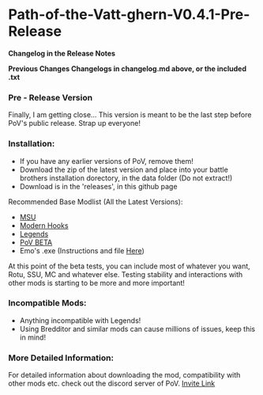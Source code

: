 # Path-of-the-Vatt-ghern-V0.4.1-Pre-Release
**Changelog in the Release Notes**

**Previous Changes Changelogs in changelog.md above, or the included .txt**

### Pre - Release Version

Finally, I am getting close... This version is meant to be the last step before PoV's public release. Strap up everyone!

### Installation:

* If you have any earlier versions of PoV, remove them!
* Download the zip of the latest version and place into your battle brothers installation dorectory, in the data folder (Do not extract!) 
* Download is in the 'releases', in this github page

Recommended Base Modlist (All the Latest Versions):
* [MSU](https://github.com/MSUTeam/MSU) 
* [Modern Hooks](https://www.nexusmods.com/battlebrothers/mods/685) 
* [Legends](https://discord.com/channels/547043336465154049/547427442818809881) 
* [PoV BETA](https://github.com/TheBlueTemplar/PoV_Closed_Beta/releases)
* Emo's .exe (Instructions and file [Here](https://discord.com/channels/1332985519256113183/1333009819719958559/1403330906336399520))

At this point of the beta tests, you can include most of whatever you want, Rotu, SSU, MC and whatever else. Testing stability and interactions with other mods is starting to be more and more important!

### Incompatible Mods:
* Anything incompatible with Legends!
* Using Bredditor and similar mods can cause millions of issues, keep this in mind!

### More Detailed Information:
For detailed information about downloading the mod, compatibility with other mods etc. check out the discord server of PoV. [Invite Link](https://discord.gg/zhHTjM5bBB)
